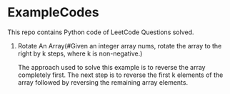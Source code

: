 # ExampleCodes
This repo contains Python code of LeetCode Questions solved.

1. Rotate An Array(#Given an integer array nums, rotate the array to the right by k steps, where k is non-negative.)
   
   The approach used to solve this example is to reverse the array completely first. The next step is to reverse the first k elements of the array followed by            reversing the remaining array elements.
